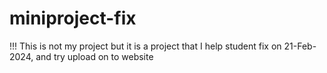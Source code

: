 # miniproject-fix

!!! This is not my project but it is a project that I help student fix on 21-Feb-2024, and try upload on to website

